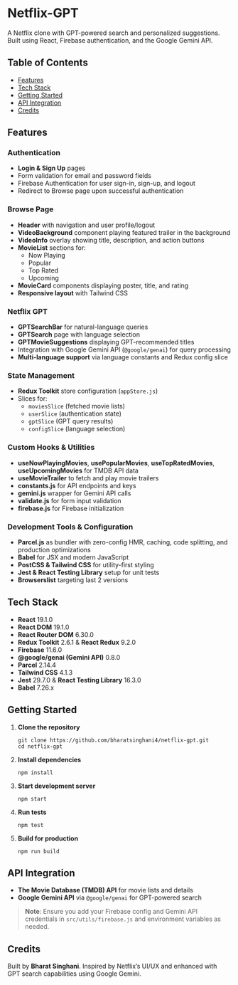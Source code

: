 # Netflix-GPT

A Netflix clone with GPT-powered search and personalized suggestions. Built using React, Firebase authentication, and the Google Gemini API.

## Table of Contents

- [Features](#features)  
- [Tech Stack](#tech-stack)  
- [Getting Started](#getting-started)  
- [API Integration](#api-integration)  
- [Credits](#credits)  

## Features

### Authentication  
- **Login & Sign Up** pages  
- Form validation for email and password fields  
- Firebase Authentication for user sign-in, sign-up, and logout  
- Redirect to Browse page upon successful authentication  

### Browse Page  
- **Header** with navigation and user profile/logout  
- **VideoBackground** component playing featured trailer in the background  
- **VideoInfo** overlay showing title, description, and action buttons  
- **MovieList** sections for:
  - Now Playing  
  - Popular  
  - Top Rated  
  - Upcoming  
- **MovieCard** components displaying poster, title, and rating  
- **Responsive layout** with Tailwind CSS  

### Netflix GPT  
- **GPTSearchBar** for natural-language queries  
- **GPTSearch** page with language selection  
- **GPTMovieSuggestions** displaying GPT-recommended titles  
- Integration with Google Gemini API (`@google/genai`) for query processing  
- **Multi-language support** via language constants and Redux config slice  

### State Management  
- **Redux Toolkit** store configuration (`appStore.js`)  
- Slices for:
  - `moviesSlice` (fetched movie lists)  
  - `userSlice` (authentication state)  
  - `gptSlice` (GPT query results)  
  - `configSlice` (language selection)  

### Custom Hooks & Utilities  
- **useNowPlayingMovies**, **usePopularMovies**, **useTopRatedMovies**, **useUpcomingMovies** for TMDB API data  
- **useMovieTrailer** to fetch and play movie trailers  
- **constants.js** for API endpoints and keys  
- **gemini.js** wrapper for Gemini API calls  
- **validate.js** for form input validation  
- **firebase.js** for Firebase initialization  

### Development Tools & Configuration  
- **Parcel.js** as bundler with zero-config HMR, caching, code splitting, and production optimizations  
- **Babel** for JSX and modern JavaScript  
- **PostCSS & Tailwind CSS** for utility-first styling  
- **Jest & React Testing Library** setup for unit tests  
- **Browserslist** targeting last 2 versions  

## Tech Stack

- **React** 19.1.0  
- **React DOM** 19.1.0  
- **React Router DOM** 6.30.0  
- **Redux Toolkit** 2.6.1 & **React Redux** 9.2.0  
- **Firebase** 11.6.0  
- **@google/genai (Gemini API)** 0.8.0  
- **Parcel** 2.14.4  
- **Tailwind CSS** 4.1.3  
- **Jest** 29.7.0 & **React Testing Library** 16.3.0  
- **Babel** 7.26.x  

## Getting Started

1. **Clone the repository**

   ```
   git clone https://github.com/bharatsinghani4/netflix-gpt.git
   cd netflix-gpt
   ```

2. **Install dependencies**

   ```
   npm install
   ```

3. **Start development server**

   ```
   npm start
   ```

4. **Run tests**

   ```
   npm test
   ```

5. **Build for production**

   ```
   npm run build
   ```

## API Integration

- **The Movie Database (TMDB) API** for movie lists and details  
- **Google Gemini API** via `@google/genai` for GPT-powered search  

> **Note**: Ensure you add your Firebase config and Gemini API credentials in `src/utils/firebase.js` and environment variables as needed.

## Credits

Built by **Bharat Singhani**. Inspired by Netflix’s UI/UX and enhanced with GPT search capabilities using Google Gemini.  
